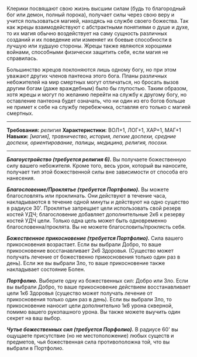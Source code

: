 Клерики посвящают свою жизнь высшим силам (будь то благородный бог или демон, полный порока), получает силы через свою веру и учится пользоваться магией, находясь на службе своего божества. Так как жрецы взаимодействуют с абстрактными понятиями о душе и духе, то их магия обычно воздействует на саму сущность различных созданий и их поведение или изменяет их боевые способности в лучшую или худшую стороны. Жрецы также являются хорошими войнами, способными физически защитить себя, если магия не справилась.

Большинство жрецов поклоняются лишь одному богу, но при этом уважают других членов пантеона этого бога. Планы различных небожителей на мир смертных могут отличаться, но бросать вызов другим богам (даже враждебным) было бы глупостью. Таким образом, хотя жрецы и могут по желанию перейти на службу к другому богу, но оставление пантеона будет означать, что ни один из его богов больше не примет к себе на службу перебежчика, оставляя его только с магией смертных.
****
**Требования:** *религия*
**Характеристики:** ВОЛ+1, ЛОГ+1, ХАР+1, МАГ+1
**Навыки:** *\[магия\], травничество, история, легкие доспехи, средние доспехи, ориентирование, палицы, медицина, религия, посохи.*
****
***Благоустройство (требуется религия 6).*** Вы получаете божественную силу вашего небожителя. Кроме того, весь урон, который вы наносите, получает тип этой божественной силы вне зависимости от способа его нанесения.

***Благословение/Проклятье (требуется Портфолио).*** Вы можете благословлять или проклинать. Они действуют в течение часа, накладываются в течение одной минуты и действуют на одно существо в радиусе 30'. Проклятье запрещает цели использовать свой резерв костей УДЧ; благословение добавляет дополнительные 2к6 к резерву костей УДЧ цели. Только одна цель может быть одновременно благословенна/проклята. Вы не можете благословить/проклясть себя.

***Божественное прикосновение (требуется Портфолио).*** Сила вашего прикосновения возрастает. Если вы выбрали Добро, то ваше прикосновение восстанавливает 2к6 Здоровья. (Существо может получать лечение от божественно прикосновения только один раз в день). Если же вы выбрали Зло, то ваше прикосновение также накладывает состояние Болен.

***Портфолио.*** Выберите одну из божественных сил: Добро или Зло. Если вы выбрали Добро, то ваше прикосновение действием восстанавливает цели 1к6 Здоровья (существо может получать лечение от прикосновения только один раз в день). Если вы выбрали Зло, то прикосновение наносит цели дополнительно 1к6 урона скверной, помимо вашего рукопашного урона. Вы также можете выучить один секрет на ваш выбор.

***Чутье божественных сил (требуется Порфолио).*** В радиусе 60' вы ощущаете присутствие (но не местоположение) любых существ и предметов, чья божественная сила противоположна той, что вы выбрали в Портфолио.